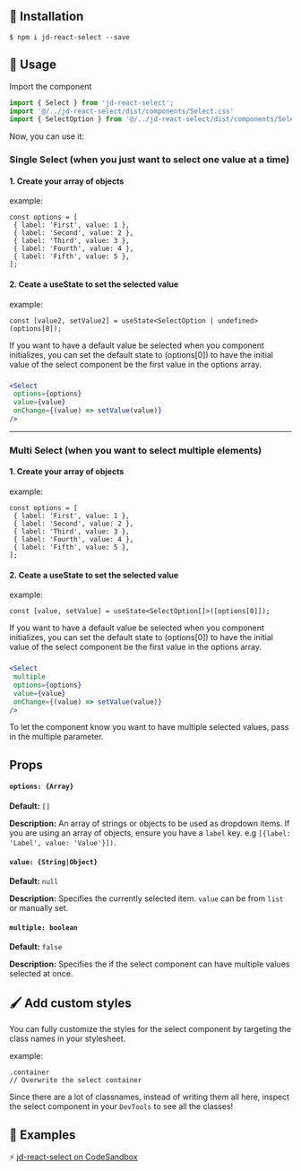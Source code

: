 ## 🔧 Installation

```
$ npm i jd-react-select --save
```

## 📖 Usage

Import the component

```js
import { Select } from 'jd-react-select';
import '@/../jd-react-select/dist/components/Select.css'
import { SelectOption } from '@/../jd-react-select/dist/components/Select'
```

Now, you can use it:

### Single Select (when you just want to select one value at a time)

#### 1. Create your array of objects 

example:

```
const options = [
 { label: 'First', value: 1 },
 { label: 'Second', value: 2 },
 { label: 'Third', value: 3 },
 { label: 'Fourth', value: 4 },
 { label: 'Fifth', value: 5 },
];
```

#### 2. Ceate a useState to set the selected value

example: 

```
const [value2, setValue2] = useState<SelectOption | undefined>(options[0]);
```
If you want to have a default value be selected when you component initializes, you can set the default state to (options[0]) to have the initial value of the select component be the first value in the options array.

###


```jsx
<Select
 options={options}
 value={value}
 onChange={(value) => setValue(value)}
/>
```

<hr />

### Multi Select (when you want to select multiple elements)

#### 1. Create your array of objects 

example:

```
const options = [
 { label: 'First', value: 1 },
 { label: 'Second', value: 2 },
 { label: 'Third', value: 3 },
 { label: 'Fourth', value: 4 },
 { label: 'Fifth', value: 5 },
];
```

#### 2. Ceate a useState to set the selected value

example: 

```
const [value, setValue] = useState<SelectOption[]>([options[0]]);
```
If you want to have a default value be selected when you component initializes, you can set the default state to (options[0]) to have the initial value of the select component be the first value in the options array.

###

```jsx
<Select
 multiple
 options={options}
 value={value}
 onChange={(value) => setValue(value)}
/>
```

To let the component know you want to have multiple selected values, pass in the multiple parameter.

## Props

#### `options: {Array}`

**Default:** `[]`

**Description:** An array of strings or objects to be used as dropdown items. If
you are using an array of objects, ensure you have a `label` key. e.g
`[{label: 'Label', value: 'Value'}])`.

#### `value: {String|Object}`

**Default:** `null`

**Description:** Specifies the currently selected item. `value` can be from
`list` or manually set.

#### `multiple: boolean`
**Default:** `false`

**Description:** Specifies the if the select component can have multiple values selected at once.

## 🖌️ Add custom styles

You can fully customize the styles for the select component by targeting the class names in your stylesheet.

example:
```
.container
// Overwrite the select container 
```

Since there are a lot of classnames, instead of writing them all here, inspect the select component in your ```DevTools``` to see all the classes!



## 👀 Examples

⚡️
<a href="https://codesandbox.io/s/jd-react-select-v8fkfe?file=/src/App.tsx">jd-react-select on CodeSandbox</a>





